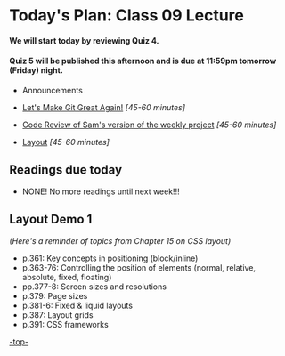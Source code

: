 <a id="top"></a>
# Today's Plan: Class 09 Lecture

#### We will start today by reviewing Quiz 4.

#### Quiz 5 will be published this afternoon and is due at 11:59pm tomorrow (Friday) night.

- Announcements

- [Let's Make Git Great Again!](#git) *[45-60 minutes]*  

- [Code Review of Sam's version of the weekly project](#codereview) *[45-60 minutes]*

- [Layout](#layout) *[45-60 minutes]*

## Readings due today

- NONE! No more readings until next week!!!

<a id="layout"></a>
## Layout Demo 1

*(Here's a reminder of topics from Chapter 15 on CSS layout)*

- p.361: Key concepts in positioning (block/inline)
- p.363-76: Controlling the position of elements (normal, relative, absolute, fixed, floating)
- pp.377-8: Screen sizes and resolutions
- p.379: Page sizes
- p.381-6: Fixed & liquid layouts
- p.387: Layout grids
- p.391: CSS frameworks

[-top-](#top)
